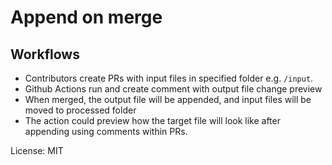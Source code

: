 # Append on merge

## Workflows

- Contributors create PRs with input files in specified folder e.g. `/input`.
- Github Actions run and create comment with output file change preview
- When merged, the output file will be appended, and input files will be moved to processed folder
- The action could preview how the target file will look like after appending using comments within PRs.
<!--%%% APPEND_ON_MERGE: Puts above this line %%%-->

License: MIT